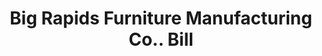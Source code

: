 ---
doi: 10.7916/D84Q961V
date_other: '1890'
date_other_textual: 1890-1899
form: printed ephemera
genre:
- Invoices
name:
- Big Rapids Furniture Manufacturing Co.
object_in_context_url: https://biggert.cul.columbia.edu/items/view/ave_biggert_00601
subject_hierarchical_geographic:
- Big Rapids, Michigan, United States
subject_name:
- Big Rapids Furniture Manufacturing Co.
title: Big Rapids Furniture Manufacturing Co.. Bill
sort_title: Big Rapids Furniture Manufacturing Co.. Bill
call_number: ave_biggert_00601
coordinates:
- 43.698055555555555,-85.48361111111112
pid: ave_biggert_00601
identifiers: ave_biggert_00601
thumbnail: https://derivativo-1.library.columbia.edu/iiif/2/ldpd:343831/full/!256,256/0/native.jpg
permalink: "/biggert/ave_biggert_00601/"
layout: iiif-image-page
---